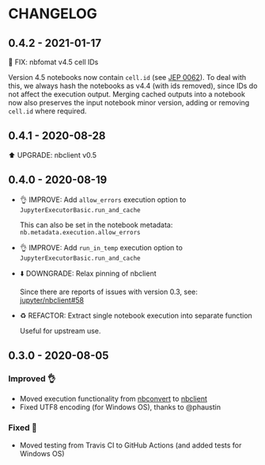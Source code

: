 # CHANGELOG

## 0.4.2 - 2021-01-17

🐛 FIX: nbfomat v4.5 cell IDs

Version 4.5 notebooks now contain `cell.id` (see [JEP 0062](https://jupyter.org/enhancement-proposals/62-cell-id/cell-id.html#Case-loading-notebook-without-cell-id)).
To deal with this, we always hash the notebooks as v4.4 (with ids removed), since IDs do not affect the execution output.
Merging cached outputs into a notebook now also preserves the input notebook minor version, adding or removing `cell.id` where required.

## 0.4.1 - 2020-08-28

⬆️ UPGRADE: nbclient v0.5

## 0.4.0 - 2020-08-19

- 👌 IMPROVE: Add `allow_errors` execution option to `JupyterExecutorBasic.run_and_cache`

  This can also be set in the notebook metadata: `nb.metadata.execution.allow_errors`
- 👌 IMPROVE: Add `run_in_temp` execution option to `JupyterExecutorBasic.run_and_cache`
- ⬇️ DOWNGRADE: Relax pinning of nbclient

    Since there are reports of issues with version 0.3,
    see: [jupyter/nbclient#58](https://github.com/jupyter/nbclient/issues/58)
- ♻️ REFACTOR: Extract single notebook execution into separate function

    Useful for upstream use.

## 0.3.0 - 2020-08-05

### Improved 👌

- Moved execution functionality from [nbconvert](https://github.com/jupyter/nbconvert) to [nbclient](https://github.com/jupyter/nbclient)
- Fixed UTF8 encoding (for Windows OS), thanks to @phaustin

### Fixed 🐛

- Moved testing from Travis CI to GitHub Actions (and added tests for Windows OS)
